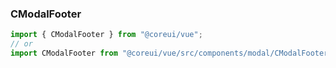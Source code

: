 ### CModalFooter

```jsx
import { CModalFooter } from "@coreui/vue";
// or
import CModalFooter from "@coreui/vue/src/components/modal/CModalFooter";
```
